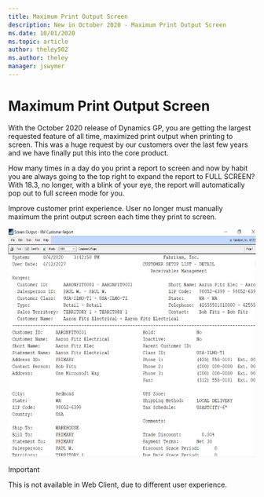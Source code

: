 ```yaml
---
title: Maximum Print Output Screen 
description: New in October 2020 - Maximum Print Output Screen
ms.date: 10/01/2020
ms.topic: article
author: theley502
ms.author: theley
manager: jswymer
---
```


# Maximum Print Output Screen

With the October 2020 release of Dynamics GP, you are getting the largest requested feature of all time, maximized print output when printing to screen. This was a huge request by our customers over the last few years and we have finally put this into the core product.

How many times in a day do you print a report to screen and now by habit you are always going to the top right to expand the report to FULL SCREEN? With 18.3, no longer, with a blink of your eye, the report will automatically pop out to full screen mode for you.

Improve customer print experience. User no longer must manually maximum the print output screen each time they print to screen.

<img src="media/image86.png" alt="Print to Screen showing maximized screen output window" width="689" height="467" />

> [!IMPORTANT]
> This is not available in Web Client, due to different user experience.
